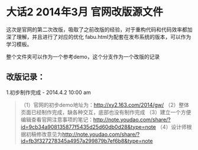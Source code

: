 大话2 2014年3月 官网改版源文件
=====

这次是官网的第二次改版，吸取了之前改版的经验，对于重构代码和代码效率都加深了理解，并且进行了对应的优化
fabu.html为配套在发布系统的版本，可以作为学习模板。

整个文件夹可以作为一个参考demo，这个分支作为一个改版的记录

改版记录：
---------
1.初步制作完成 - 2014.4.2  10:00 am
>（1）官网的初步demo地址为：<a href="http://xy2.163.com/2014/gw/" target="_blank">http://xy2.163.com/2014/gw/</a>
>（2）整体页面已经制作完成，缺各种交互，底部也没有制作完成
>（3）建立一个方便编辑查看官网注意事项的笔记：<a href="http://note.youdao.com/share/?id=9cb34a908135877f5435d25d60db0d28&type=note" target="_blank">http://note.youdao.com/share/?id=9cb34a908135877f5435d25d60db0d28&type=note</a>
>（4）设计师根据初稿修改意见为<a href="http://note.youdao.com/share/?id=fb3f327278345a4957a299879b7ef6b8&type=note" target="_blank">http://note.youdao.com/share/?id=fb3f327278345a4957a299879b7ef6b8&type=note</a>


